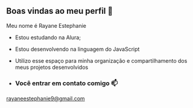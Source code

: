 ## Boas vindas ao meu perfil 🖤

Meu nome é Rayane Estephanie

- Estou estudando na Alura;
- Estou desenvolvendo na linguagem do JavaScript
- Utilizo esse espaço para minha organização e compartilhamento dos meus projetos desenvolvidos

- ### Você entrar em contato comigo  📫

rayaneestephanie9@gmail.com
